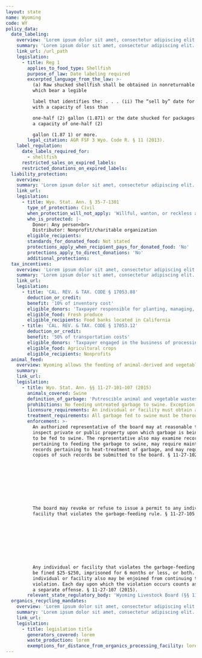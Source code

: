 ```yaml
---
layout: state
name: Wyoming
code: WY
policy_data:
  date_labeling:
    overview: 'Lorem ipsum dolor sit amet, consectetur adipiscing elit. Curabitur tellus mi, consequat at laoreet eget, vestibulum nec dolor. Vivamus volutpat quam ac quam bibendum rutrum.'
    summary: 'Lorem ipsum dolor sit amet, consectetur adipiscing elit. Curabitur tellus mi, consequat at laoreet eget, vestibulum nec dolor. Vivamus volutpat quam ac quam bibendum rutrum.'
    link_url: /url_path
    legislation:
      - title: Reg 1
        applies_to_food_type: Shellfish
        purpose_of_law: Date labeling required
        excerpted_language_from_the_law: >-
          (a) Raw shucked shellfish shall be obtained in nonreturnable packages
          which bear a legible

          label that identifies the: . . . (ii) The “sell by” date for packages
          with a capacity of less than

          one-half (2) gallon (1.871) or the date shucked for packages with
          a capacity of one-half (2)

          gallon (1.87 1) or more.
        legal_citation: AGR FSF 3 Wyo. Code R. § 11 (2013).
    label_regulation:
      date_labels_required_for:
        - shellfish
      restricted_sales_on_expired_labels:
      restricted_donations_on_expired_labels:
  liability_protection:
    overview:
    summary: 'Lorem ipsum dolor sit amet, consectetur adipiscing elit. Curabitur tellus mi, consequat at laoreet eget, vestibulum nec dolor. Vivamus volutpat quam ac quam bibendum rutrum.'
    link_url:
    legislation:
      - title: Wyo. Stat. Ann. § 35-7-1301
        type_of_protection: Civil
        when_protection_will_not_apply: 'Willful, wanton, or reckless acts'
        who_is_protected: |-
          Donor: Any person<br>
          Distributor: Nonprofit/charitable organization
        eligible_recipients:
        standards_for_donated_food: Not stated
        protections_apply_when_recipient_pays_for_donated_food: 'No'
        protections_apply_to_direct_donations: 'No'
        additional_protections:
  tax_incentives:
    overview: 'Lorem ipsum dolor sit amet, consectetur adipiscing elit. Curabitur tellus mi, consequat at laoreet eget, vestibulum nec dolor. Vivamus volutpat quam ac quam bibendum rutrum.'
    summary: 'Lorem ipsum dolor sit amet, consectetur adipiscing elit. Curabitur tellus mi, consequat at laoreet eget, vestibulum nec dolor. Vivamus volutpat quam ac quam bibendum rutrum.'
    link_url:
    legislation:
      - title: 'CAL. REV. & TAX. CODE § 17053.88'
        deduction_or_credit:
        benefit: '10% of inventory cost'
        eligible_donors: 'Taxpayer responsible for planting, managing, and harvesting crops'
        eligible_food: Fresh produce
        eligible_recipients: Food banks located in California
      - title: 'CAL. REV. & TAX. CODE § 17053.12'
        deduction_or_credit:
        benefit: '50% of transportation costs'
        eligible_donors: 'Taxpayer engaged in the business of processing, distributing, or selling agricultural products'
        eligible_food: Agricultural crops
        eligible_recipients: Nonprofits
  animal_feed:
    overview: Wyoming allows the feeding of animal-derived and vegetable waste to swine provided that it has been properly heat-treated and fed by a licensed facility. Individuals may feed household garbage to their own swine without heat-treating it and without a permit.
    summary:
    link_url:
    legislation:
      - title: Wyo. Stat. Ann. §§ 11-27-101–107 (2015)
        animals_covered: Swine
        definition_of_garbage: 'Putrescible animal and vegetable wastes resulting from the handling, preparation, cooking, and consumption of foods including animal carcasses or parts thereof. § 11-27-101 (2015).'
        prohibitions: No feeding untreated garbage to swine. Exception for individuals feeding household garbage. § 11-27-106 (2015).
        licensure_requirements: An individual or facility must obtain an annual permit to feed garbage to swine. § 11-27-103 (2015). But individuals that feed household garbage to swine on their own premises need not obtain a permit. § 11-27-104 (2015).
        treatment_requirements: All garbage fed to swine must be thoroughly heated to 212 degrees Fahrenheit for at least 30 minutes or else treated in some other manner approved by the commissioner. § 11-27-106 (2015).
        enforcement: >-
          An authorized representative of the board may at reasonable times
          inspect private or public property upon which garbage is being treated
          to be fed to swine. The representative also may examine records
          pertaining to feeding the garbage to swine, may require maintenance of
          records pertaining to heat-treatment of garbage, and may request that
          copies of such records be submitted to the board. § 11-27-102 (2015).









          The board may revoke or refuse to issue a permit to any individual or
          facility that violates the garbage-feeding rule. § 11-27-105 (2015).









          Any individual or facility that violates the garbage-feeding rule may
          be fined $25-$250, imprisoned for 6 months or less, or both. The
          individual or facility also may be enjoined from continuing the
          violation. Each day upon which the violation occurs counts as
          a separate offense. § 11-27-107 (2015).
        relevant_state_regulatory_body: 'Wyoming Livestock Board (§§ 11-27-102–105 (2015)), <a href="https://wlsb.state.wy.us/public" target="_blank">https://wlsb.state.wy.us/public</a>.'
  organics_recycling_mandates:
    overview: 'Lorem ipsum dolor sit amet, consectetur adipiscing elit. Curabitur tellus mi, consequat at laoreet eget, vestibulum nec dolor. Vivamus volutpat quam ac quam bibendum rutrum.'
    summary: 'Lorem ipsum dolor sit amet, consectetur adipiscing elit. Curabitur tellus mi, consequat at laoreet eget, vestibulum nec dolor. Vivamus volutpat quam ac quam bibendum rutrum.'
    link_url:
    legislation:
      - title: legislation title
        generators_covered: lorem
        waste_production: lorem
        exemptions_for_distance_from_organics_processing_facility: lorem
---
```

